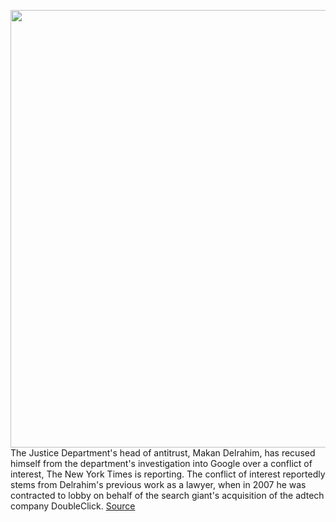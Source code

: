 <img src='https://cdn.vox-cdn.com/thumbor/P2NNLGj_7QLDfVnj8BvjRR9zcN0=/0x0:2040x1360/1200x800/filters:focal(857x517:1183x843)/cdn.vox-cdn.com/uploads/chorus_image/image/66245975/acastro_180427_1777_0001.0.jpg' width='700px' /><br/>
The Justice Department's head of antitrust, Makan Delrahim, has recused himself from the department's investigation into Google over a conflict of interest, The New York Times is reporting. The conflict of interest reportedly stems from Delrahim's previous work as a lawyer, when in 2007 he was contracted to lobby on behalf of the search giant's acquisition of the adtech company DoubleClick.
<a href='https://www.theverge.com/2020/2/4/21122041/google-inquiry-department-of-justice-makan-delrahim-conflict-of-interest-lobbying'> Source <a/>
